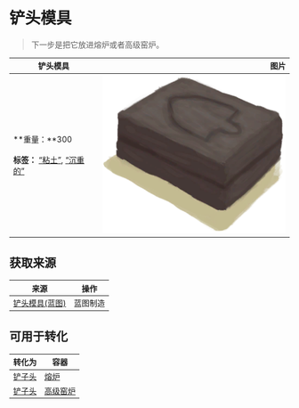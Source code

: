 # 铲头模具  
> 下一步是把它放进熔炉或者高级窑炉。  
  
  铲头模具  |   图片   
 ----  |  ----:   
 **重量：**300<br><br>**标签：**	[“粘土”](tag_Clay.md), [“沉重的”](tag_Heavy.md)  |  ![](Sprite/MoldShovel.png)   
  
## 获取来源  
来源  |  操作  
----  |  ----  
[铲头模具(蓝图)](Bp_MoldShovel.md)  |  蓝图制造  
## 可用于转化  
转化为  |  容器  
----  |  ----  
[铲子头](ShovelHead.md)  |  [熔炉](Forge.md)  
[铲子头](ShovelHead.md)  |  [高级窑炉](KilnAdvanced.md)  
